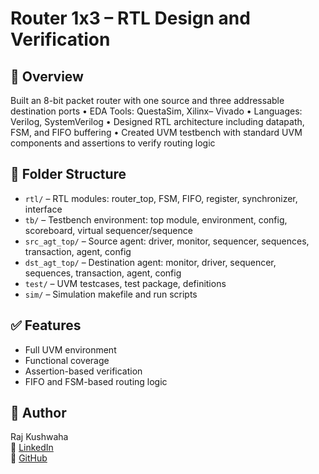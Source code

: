 # Router 1x3 – RTL Design and Verification

## 📌 Overview
 Built an 8-bit packet router with one source and three addressable destination ports
 • EDA Tools: QuestaSim, Xilinx– Vivado 
 • Languages: Verilog, SystemVerilog
 • Designed RTL architecture including datapath, FSM, and FIFO buffering
 • Created UVM testbench with standard UVM components and assertions to verify routing logic

## 📁 Folder Structure
- `rtl/` – RTL modules: router_top, FSM, FIFO, register, synchronizer, interface
- `tb/` – Testbench environment: top module, environment, config, scoreboard, virtual sequencer/sequence
- `src_agt_top/` – Source agent: driver, monitor, sequencer, sequences, transaction, agent, config
- `dst_agt_top/` – Destination agent: monitor, driver, sequencer, sequences, transaction, agent, config
- `test/` – UVM testcases, test package, definitions
- `sim/` – Simulation makefile and run scripts


## ✅ Features
- Full UVM environment
- Functional coverage
- Assertion-based verification
- FIFO and FSM-based routing logic

## 👤 Author
Raj Kushwaha  
🔗 [LinkedIn](https://linkedin.com/in/kushwaharaj)  
🔗 [GitHub](https://github.com/Kushwaharaj)

